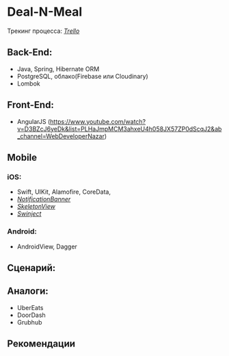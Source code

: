 # Deal-N-Meal

Трекинг процесса: *[Trello](https://trello.com/konstantatech)*  

## Back-End: 
- Java, Spring, Hibernate ORM 
- PostgreSQL, облако(Firebase или Cloudinary)
- Lombok

## Front-End: 
- AngularJS (https://www.youtube.com/watch?v=D3BZcJ6yeDk&list=PLHaJmpMCM3ahxeU4h058JX57ZP0dScqJ2&ab_channel=WebDeveloperNazar)

## Mobile
### iOS: 
- Swift, UIKit, Alamofire, CoreData, 
- *[NotificationBanner](https://github.com/Daltron/NotificationBanner)*
- *[SkeletonView](https://github.com/Juanpe/SkeletonView)*
- *[Swinject](https://github.com/Swinject/Swinject)*  
### Android: 
- AndroidView, Dagger

## Сценарий:


## Аналоги: 
- UberEats
- DoorDash
- Grubhub

## Рекомендации

